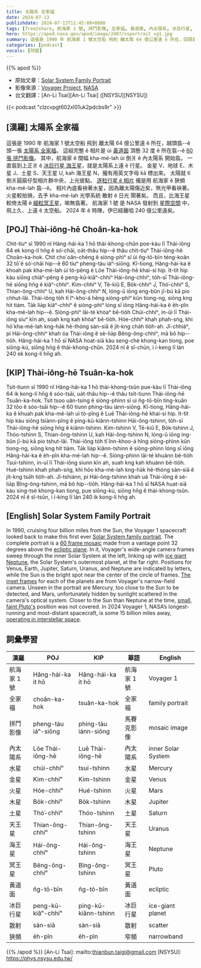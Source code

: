 ```yaml
---
title: 太陽系 全家福
date: 2024-07-13
publishdate: 2024-07-13T11:45:00+0800
tags: [free2share, 航海家 1 號, 拼鬥影像, 全家福, 黃道面, 內太陽系, 冰巨行星, 水星, 金星, 木星, 土星, 天王星, 海王星, 冥王星, 狹頻, 散射]
hero: https://apod.nasa.gov/apod/image/2407/ssportrait_vg1.jpg
summary: 這張是 1990 年 航海家 1 號太空船 飛到 離太陽 64 億公里遠 ê 所在，回頭翕--ê 頭一張太陽系 全家福。
categories: [podcast]
vocals: [阿錕]
---
```


{{% apod %}}

- 原始文章：[Solar System Family Portrait](https://apod.nasa.gov/apod/ap240713.html)
- 影像來源：[Voyager Project](https://voyager.jpl.nasa.gov/), [NASA](https://www.nasa.gov/)
- 台文翻譯：[An-Li Tsai][An-Li Tsai] ([NSYSU][NSYSU])

{{< podcast "clzcvpgt602xl01uk2pdcbs9r" >}}

## [漢羅] 太陽系 全家福
這張是 1990 年 航海家 1 號太空船 飛到 離太陽 64 億公里遠 ê 所在，越頭翕--ê 頭一張 [太陽系 全家福][Solar System family portrait]。
這組完整 ê 相片是 ùi [黃道面][ecliptic plane] 頂懸 32 度 ê 所在翕--ê [60 張 拼鬥影像][60 frame mosaic]。
其中，航海家 ê 闊幅 kha-mé-lah ùi 倒爿 ê 內太陽系 開始翕。
一直翕到上正爿 ê [冰巨行星 海王星][ice giant Neptune]，就是太陽系上遠 ê 行星。
金星 V、地球 E、木星 J、土星 S、天王星 U, kah 海王星 N，攏有用英文字母 kā 標出來。
太陽就 tī 倒爿圓箍仔型相片群中央，上光彼點。
[逐粒行星 ê 相片][The inset frames] 攏是用 航海家 ê 狹頻 kha-mé-lah 翕--ê。
相片內底看袂著水星，因為離太陽傷近矣，煞光甲看袂著。
火星較拍損，去予 kha-mé-lah 光學系統 散射 ê 日光 閘著矣。
而且，比海王星較倚太陽 ê [細粒冥王星][small, faint Pluto's]，嘛無翕著。
航海家 1 號 是 NASA 發射到 [星際空間][operating in interstellar space] 中，飛上久、上遠 ê 太空船。
2024 年 ê 時陣，伊已經離咱 240 億公里遠矣。

## [POJ] Thài-iông-hē Choân-ka-hok
Chit-tiuⁿ sī 1990 nî Hâng-hái-ka 1 hō thài-khong-chûn poe-kàu lī Thài-iông 64 ek kong-lí hn̄g ê só͘-chāi, oa̍t-thâu hip--ê thâu chi̍t-tiuⁿ Thài-iông-hē Choân-ka-hok.
Chit cho͘ oân-chéng ê siòng-phìⁿ sī ùi n̂g-tō-bīn téng-koân 32 tō͘ ê só͘-chāi hip--ê 60 tiuⁿ pheng-tàu iáⁿ-siōng.
Kî-tiong, Hâng-hái-ka ê khoah pak kha-mé-lah ùi tò-pêng ê Lōe Thài-iông-hē khai-sí hip.
It-ti̍t hip kàu siōng chiàⁿ-pêng ê peng-kū-kiâⁿ-chhiⁿ Hái-ông-chhiⁿ, to̍h-sī Thài-iông-hē siōng hn̄g ê kiâⁿ-chhiⁿ.
Kim-chhiⁿ V, Tē-kiû E, Bo̍k-chhiⁿ J, Thó͘-chhiⁿ S, Thian-ông-chhiⁿ U, kah Hái-ông-chhiⁿ N, lóng-ū iōng eng-bûn jī-bú kā pio chhut-lâi.
Thài-iông to̍h tī îⁿ-kho͘-á hêng siòng-phìⁿ kûn tiong-ng, siōng kng hit tiám.
Ta̍k lia̍p kiâⁿ-chhiⁿ ê siòng-phìⁿ lóng sī iōng Hâng-hái-ka ê e̍h-pîn kha-mé-lah hip--ê.
Siòng-phìⁿ lāi-té khòaⁿ bē-tio̍h Chúi-chhiⁿ, in-ūi lī Thài-iông siuⁿ kīn ah, soah kng kah khòaⁿ bē-tio̍h.
Hóe-chhiⁿ khah phah-sńg, khì hō͘ kha-mé-lah kng-ha̍k hē-thóng sàn-siā ê ji̍t-kng cha̍h tio̍h-ah.
Jî-chhiáⁿ, pí Hái-ông-chhiⁿ khah óa Thài-iông ê sè-lia̍p Bêng-ông-chhiⁿ, mā bô hip--tio̍h.
Hâng-hái-ka 1 hō sī NASA hoat-siā kàu seng-chè khong-kan tiong, poe siōng-kú, siōng hn̄g ê thài-khong-chûn.
2024 nî ê sî-chūn, i í-keng lī lán 240 ek kong-lí hn̄g ah.

## [KIP] Thài-iông-hē Tsuân-ka-hok
Tsit-tiunn sī 1990 nî Hâng-hái-ka 1 hō thài-khong-tsûn pue-kàu lī Thài-iông 64 ik kong-lí hn̄g ê sóo-tsāi, ua̍t-thâu hip--ê thâu tsi̍t-tiunn Thài-iông-hē Tsuân-ka-hok.
Tsit tsoo uân-tsíng ê siòng-phìnn sī uì n̂g-tō-bīn tíng-kuân 32 tōo ê sóo-tsāi hip--ê 60 tiunn phing-tàu iánn-siōng.
Kî-tiong, Hâng-hái-ka ê khuah pak kha-mé-lah uì tò-pîng ê Luē Thài-iông-hē khai-sí hip.
It-ti̍t hip kàu siōng tsiànn-pîng ê ping-kū-kiânn-tshinn Hái-ông-tshinn, to̍h-sī Thài-iông-hē siōng hn̄g ê kiânn-tshinn.
Kim-tshinn V, Tē-kiû E, Bo̍k-tshinn J, Thóo-tshinn S, Thian-ông-tshinn U, kah Hái-ông-tshinn N, lóng-ū iōng ing-bûn jī-bú kā pio tshut-lâi.
Thài-iông to̍h tī înn-khoo-á hîng siòng-phìnn kûn tiong-ng, siōng kng hit tiám.
Ta̍k lia̍p kiânn-tshinn ê siòng-phìnn lóng sī iōng Hâng-hái-ka ê e̍h-pîn kha-mé-lah hip--ê.
Siòng-phìnn lāi-té khuànn bē-tio̍h Tsuí-tshinn, in-uī lī Thài-iông siunn kīn ah, suah kng kah khuànn bē-tio̍h.
Hué-tshinn khah phah-sńg, khì hōo kha-mé-lah kng-ha̍k hē-thóng sàn-siā ê ji̍t-kng tsa̍h tio̍h-ah.
Jî-tshiánn, pí Hái-ông-tshinn khah uá Thài-iông ê sè-lia̍p Bîng-ông-tshinn, mā bô hip--tio̍h.
Hâng-hái-ka 1 hō sī NASA huat-siā kàu sing-tsè khong-kan tiong, pue siōng-kú, siōng hn̄g ê thài-khong-tsûn.
2024 nî ê sî-tsūn, i í-king lī lán 240 ik kong-lí hn̄g ah.

## [English] Solar System Family Portrait
In 1990, cruising four billion miles from the Sun, the Voyager 1 spacecraft looked back to make this first ever [Solar System family portrait][Solar System family portrait].
The complete portrait is a [60 frame mosaic][60 frame mosaic] made from a vantage point 32 degrees above the [ecliptic plane][ecliptic plane].
In it, Voyager's wide-angle camera frames sweep through the inner Solar System at the left, linking up with [ice giant Neptune][ice giant Neptune], the Solar System's outermost planet, at the far right.
Positions for Venus, Earth, Jupiter, Saturn, Uranus, and Neptune are indicated by letters, while the Sun is the bright spot near the center of the circle of frames.
[The inset frames][The inset frames] for each of the planets are from Voyager's narrow-field camera.
Unseen in the portrait are Mercury, too close to the Sun to be detected, and Mars, unfortunately hidden by sunlight scattered in the camera's optical system.
Closer to the Sun than Neptune at the time, [small, faint Pluto's][small, faint Pluto's] position was not covered.
In 2024 Voyager 1, NASA’s longest-running and most-distant spacecraft, is some 15 billion miles away, [operating in interstellar space][operating in interstellar space].

## 詞彙學習

|漢羅|POJ|KIP|華語|English|
|-|-|-|-|-|
|航海家 1 號|Hâng-hái-ka it hō|Hâng-hái-ka it hō|航海家 1 號|Voyager 1|
|全家福|choân-ka-hok|tsuân-ka-hok|全家福|family portrait|
|拼鬥影像|pheng-tàu iáⁿ-siōng|phing-tàu iánn-siōng|馬賽克影像|mosaic image|
|內太陽系|Lōe Thài-iông-hē|Luē Thài-iông-hē|內太陽系|inner Solar System|
|水星|chúi-chhiⁿ|tsuí-tshinn|水星|Mercury|
|金星|Kim-chhiⁿ|Kim-tshinn|金星|Venus|
|火星|Hóe-chhiⁿ|Hué-tshinn|火星|Mars|
|木星|Bo̍k-chhiⁿ|Bo̍k-tshinn|木星|Jupiter|
|土星|Thó͘-chhiⁿ|Thóo-tshinn|土星|Saturn|
|天王星|Thian-ông-chhiⁿ|Thian-ông-tshinn|天王星|Uranus|
|海王星|Hái-ông-chhiⁿ|Hái-ông-tshinn|海王星|Neptune|
|冥王星|Bêng-ông-chhiⁿ|Bîng-ông-tshinn|冥王星|Pluto|
|黃道面|n̂g-tō-bīn|n̂g-tō-bīn|黃道面|ecliptic|
|冰巨行星|peng-kū-kiâⁿ-chhiⁿ|ping-kū-kiânn-tshinn|冰巨行星|ice-giant planet|
|散射|sàn-siā|sàn-siā|散射|scatter|
|狹頻|e̍h-pîn|e̍h-pîn|窄頻|narrowband|

{{% /apod %}}
[An-Li Tsai]: mailto:thianbun.taigi@gmail.com
[NSYSU]: https://phys.nsysu.edu.tw/

[copyright]: https://apod.nasa.gov/apod/fap/lib/about_apod.html#srapply
[License3]: https://creativecommons.org/licenses/by/3.0/
[License2]:https://creativecommons.org/licenses/by-nc-nd/2.0/

[Solar System family portrait]:http://photojournal.jpl.nasa.gov/catalog/PIA00451
[60 frame mosaic]:http://nssdc.gsfc.nasa.gov/photo_gallery/photogallery-solarsystem.html
[ecliptic plane]:http://en.wikipedia.org/wiki/Ecliptic
[ice giant Neptune]:https://apod.nasa.gov/apod/ap230819.html
[The inset frames]:http://www.jpl.nasa.gov/news/news.php?release=2010-048
[small, faint Pluto's]:http://pluto.jhuapl.edu/News-Center/News-Article.php?page=20150212
[operating in interstellar space]:https://blogs.nasa.gov/voyager/2024/06/13/voyager-1-returning-science-data-from-all-four-instruments/
